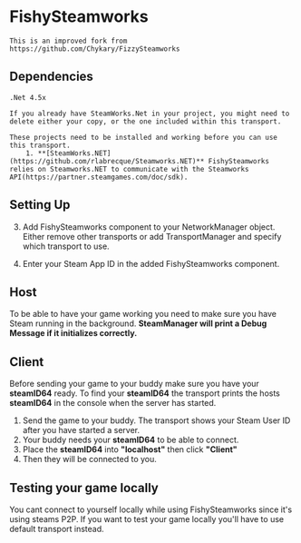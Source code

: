 # FishySteamworks

	This is an improved fork from https://github.com/Chykary/FizzySteamworks 



## Dependencies
	.Net 4.5x

	If you already have SteamWorks.Net in your project, you might need to delete either your copy, or the one included within this transport.	

	These projects need to be installed and working before you can use this transport.
		1. **[SteamWorks.NET](https://github.com/rlabrecque/Steamworks.NET)** FishySteamworks relies on Steamworks.NET to communicate with the Steamworks API(https://partner.steamgames.com/doc/sdk).



## Setting Up

3. Add FishySteamworks component to your NetworkManager object. Either remove other transports or add TransportManager and specify which transport to use.

4. Enter your Steam App ID in the added FishySteamworks component.



## Host
To be able to have your game working you need to make sure you have Steam running in the background. **SteamManager will print a Debug Message if it initializes correctly.**



## Client
Before sending your game to your buddy make sure you have your **steamID64** ready. To find your **steamID64** the transport prints the hosts **steamID64** in the console when the server has started.

1. Send the game to your buddy. The transport shows your Steam User ID after you have started a server.
2. Your buddy needs your **steamID64** to be able to connect.
3. Place the **steamID64** into **"localhost"** then click **"Client"**
5. Then they will be connected to you.



## Testing your game locally
You cant connect to yourself locally while using FishySteamworks since it's using steams P2P. If you want to test your game locally you'll have to use default transport instead.
